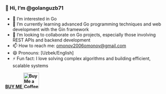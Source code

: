 ### 👋 Hi, I’m @golanguzb71

- 👀 I’m interested in Go
- 🌱 I’m currently learning advanced Go programming techniques and web development with the Gin framework
- 💞️ I’m looking to collaborate on Go projects, especially those involving REST APIs and backend development
- 📫 How to reach me: omonov2006omonov@gmail.com
- 😄 Pronouns: [Uzbek/English]
- ⚡ Fun fact: I love solving complex algorithms and building efficient, scalable systems

**[BUY ME   <img src="https://upload.wikimedia.org/wikipedia/commons/9/90/Mercedes-Logo.svg" alt="Buy Me a Coffee" width="50" height="50">](https://www.buymeacoffee.com/omonovabdulaziz)**
